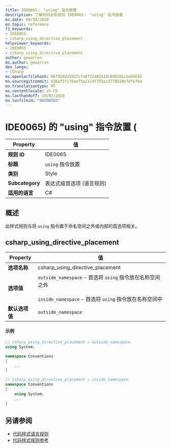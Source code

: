 ```yaml
---
title: IDE0065： "using" 指令放置
description: 了解代码分析规则 IDE0065： "using" 指令放置
ms.date: 09/30/2020
ms.topic: reference
f1_keywords:
- IDE0065
- csharp_using_directive_placement
helpviewer_keywords:
- IDE0065
- csharp_using_directive_placement
author: gewarren
ms.author: gewarren
dev_langs:
- CSharp
ms.openlocfilehash: 86f818da5937cfa8f22a82e10c69826bcbe0d685
ms.sourcegitcommit: 636af37170ae75a11c4f7d1ecd770820e7dfe7bd
ms.translationtype: MT
ms.contentlocale: zh-CN
ms.lasthandoff: 10/07/2020
ms.locfileid: "96590503"
---
```

# <a name="using-directive-placement-ide0065"></a>IDE0065) 的 "using" 指令放置 (

|Property|值|
|-|-|
| **规则 ID** | IDE0065 |
| **标题** | `using` 指令放置 |
| **类别** | Style |
| **Subcategory** | 表达式级首选项 (语言规则)  |
| **适用的语言** | C# |

## <a name="overview"></a>概述

此样式规则与将 `using` 指令置于命名空间之外或内部的首选项相关。

## <a name="csharp_using_directive_placement"></a>csharp_using_directive_placement

|Property|值|
|-|-|
| **选项名称** | csharp_using_directive_placement
| **选项值** | `outside_namespace` - 首选将 `using` 指令放在名称空间之外<br /><br />`inside_namespace` - 首选将 `using` 指令放在名称空间中 |
| **默认选项值** | `outside_namespace` |

#### <a name="example"></a>示例

```csharp
// csharp_using_directive_placement = outside_namespace
using System;

namespace Conventions
{
    ...
}

// csharp_using_directive_placement = inside_namespace
namespace Conventions
{
    using System;
    ...
}
```

## <a name="see-also"></a>另请参阅

- [代码样式语言规则](language-rules.md)
- [代码样式规则参考](index.md)
